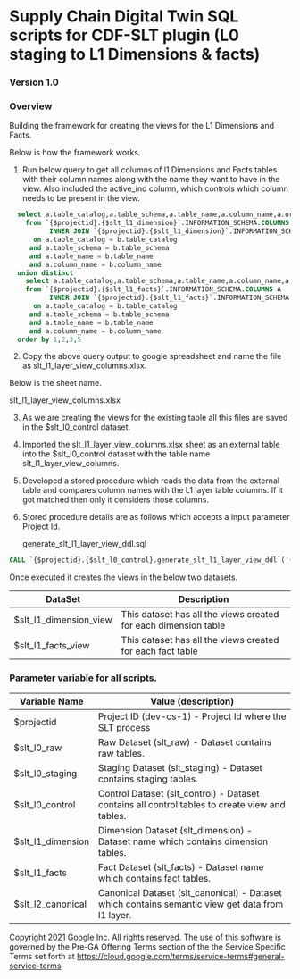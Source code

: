 # Supply Chain Digital Twin SQL scripts for CDF-SLT plugin (L0 staging to L1 Dimensions & facts)
### Version 1.0
### Overview

Building the framework for creating the views for the L1 Dimensions and Facts.

Below is how the framework works.

1. Run below query to get all columns of l1 Dimensions and Facts tables with their column names along with the name they want to have in the view. Also included the active_ind column, which controls which column needs to be present in the view.

```sql
  select a.table_catalog,a.table_schema,a.table_name,a.column_name,a.ordinal_position,b.description,b.description as view_column_description,a.column_name as view_column_name,1 as active_ind
    from `{$projectid}.{$slt_l1_dimension}`.INFORMATION_SCHEMA.COLUMNS A
          INNER JOIN `{$projectid}.{$slt_l1_dimension}`.INFORMATION_SCHEMA.COLUMN_FIELD_PATHS B
      on a.table_catalog = b.table_catalog
     and a.table_schema = b.table_schema
     and a.table_name = b.table_name
     and a.column_name = b.column_name
  union distinct
    select a.table_catalog,a.table_schema,a.table_name,a.column_name,a.ordinal_position,b.description,b.description as view_column_description,a.column_name as view_column_name,1 as active_ind
    from `{$projectid}.{$slt_l1_facts}`.INFORMATION_SCHEMA.COLUMNS A
          INNER JOIN `{$projectid}.{$slt_l1_facts}`.INFORMATION_SCHEMA.COLUMN_FIELD_PATHS B
      on a.table_catalog = b.table_catalog
     and a.table_schema = b.table_schema
     and a.table_name = b.table_name
     and a.column_name = b.column_name
  order by 1,2,3,5
```

2. Copy the above query output to google spreadsheet and name the file as slt_l1_layer_view_columns.xlsx.

Below is the sheet name.

slt_l1_layer_view_columns.xlsx

3. As we are creating the views for the existing table all this files are saved in the $slt_l0_control dataset.

4. Imported the slt_l1_layer_view_columns.xlsx sheet as an external table into the $slt_l0_control dataset with the table name slt_l1_layer_view_columns.

5. Developed a stored procedure which reads the data from the external table and compares column names with the L1 layer table columns. If it got matched then only it considers those columns.

6. Stored procedure details are as follows which accepts a input parameter Project Id.
   
   generate_slt_l1_layer_view_ddl.sql

```sql
CALL `{$projectid}.{$slt_l0_control}.generate_slt_l1_layer_view_ddl`('{$ProjectId}')
```

Once executed it creates the views in the below two datasets.

| DataSet                                                                     | Description                                                     |
|-----------------------------------------------------------------------------|-----------------------------------------------------------------|
| $slt_l1_dimension_view                                                      | This dataset has all the views created for each dimension table |
| $slt_l1_facts_view                                                          | This dataset has all the views created for each fact table      |


### Parameter variable for all scripts.


| Variable Name     | Value (description)                                                                              |
|-------------------|--------------------------------------------------------------------------------------------------|
| $projectid        | Project ID (dev-cs-1) - Project Id where the SLT process                                         |
| $slt_l0_raw       | Raw Dataset (slt_raw) - Dataset contains raw tables.                                             |
| $slt_l0_staging   | Staging Dataset (slt_staging) - Dataset contains staging tables.                                 |
| $slt_l0_control   | Control Dataset (slt_control) - Dataset contains all control tables to create view and tables.   |
| $slt_l1_dimension | Dimension Dataset (slt_dimension) - Dataset name which contains dimension tables.                |
| $slt_l1_facts     | Fact Dataset (slt_facts) - Dataset name which contains fact tables.                              |
| $slt_l2_canonical | Canonical Dataset (slt_canonical) - Dataset which contains semantic view get data from l1 layer. |

  
Copyright 2021 Google Inc. All rights reserved.
The use of this software is governed by the Pre-GA Offering Terms section of the the Service Specific Terms set forth at https://cloud.google.com/terms/service-terms#general-service-terms